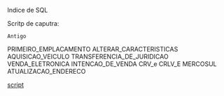 Indice de SQL

Scritp de caputra:

`Antigo`


PRIMEIRO_EMPLACAMENTO
ALTERAR_CARACTERISTICAS
AQUISICAO_VEICULO
TRANSFERENCIA_DE_JURIDICAO
VENDA_ELETRONICA
INTENCAO_DE_VENDA
CRV_e
CRLV_E
MERCOSUL
ATUALIZACAO_ENDERECO

[script](https://github.com/Fe11ipe/Script/blob/main/script.sql)




